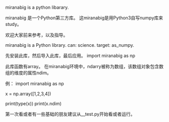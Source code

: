 miranabig is a python libarary.

miranabig 是一个Python第三方库。
这miranabig是用Python3自写numpy库来study。

欢迎大家前来参考，以及指导。

miranabig is a Python library.
can: science.
target: as_numpy.

先安装此库，然后导入此库，最后应用。
import miranabig as np

此库函数有array。
在miranabig环境中，ndarry被称为数组，该数组对象包含数组的维度的属性ndim。

例：
import miranabig as np

x = np.array([1,2,3,4])

print(type(x))
print(x.ndim)

第一次看或者有一些基础的朋友建议从__test.py开始看或者运行。